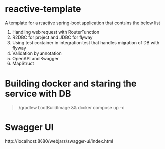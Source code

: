 # reactive-template
A template for a reactive spring-boot application that contains the below list

1. Handling web request with RouterFunction
2. R2DBC for project and JDBC for flyway
3. Using test container in integration test that handles migration of DB with flyway
4. Validation by annotation
5. OpenAPI and Swagger
6. MapStruct

# Building docker and staring the service with DB
>./gradlew bootBuildImage && docker compose up -d

# Swagger UI
http://localhost:8080/webjars/swagger-ui/index.html
